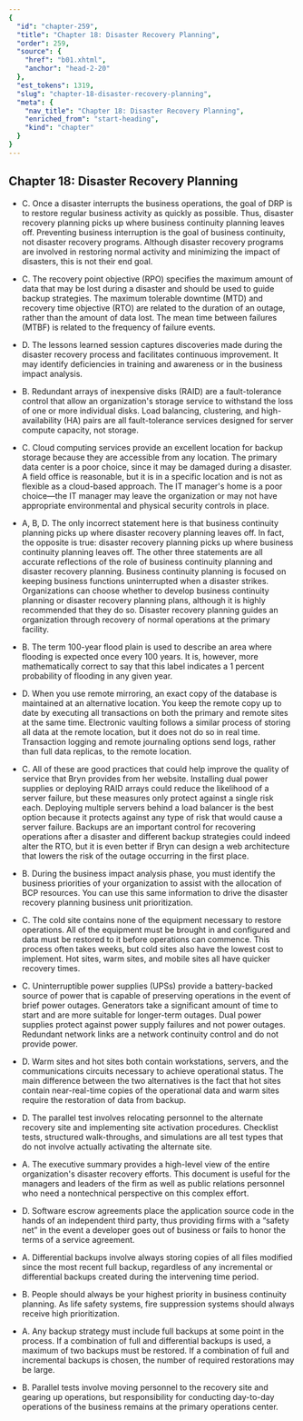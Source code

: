 ```yaml
---
{
  "id": "chapter-259",
  "title": "Chapter 18: Disaster Recovery Planning",
  "order": 259,
  "source": {
    "href": "b01.xhtml",
    "anchor": "head-2-20"
  },
  "est_tokens": 1319,
  "slug": "chapter-18-disaster-recovery-planning",
  "meta": {
    "nav_title": "Chapter 18: Disaster Recovery Planning",
    "enriched_from": "start-heading",
    "kind": "chapter"
  }
}
---
```

## Chapter 18: Disaster Recovery Planning

- C. Once a disaster interrupts the business operations, the goal of DRP is to restore regular business activity as quickly as possible. Thus, disaster recovery planning picks up where business continuity planning leaves off. Preventing business interruption is the goal of business continuity, not disaster recovery programs. Although disaster recovery programs are involved in restoring normal activity and minimizing the impact of disasters, this is not their end goal.

- C. The recovery point objective (RPO) specifies the maximum amount of data that may be lost during a disaster and should be used to guide backup strategies. The maximum tolerable downtime (MTD) and recovery time objective (RTO) are related to the duration of an outage, rather than the amount of data lost. The mean time between failures (MTBF) is related to the frequency of failure events.

- D. The lessons learned session captures discoveries made during the disaster recovery process and facilitates continuous improvement. It may identify deficiencies in training and awareness or in the business impact analysis.

- B. Redundant arrays of inexpensive disks (RAID) are a fault-tolerance control that allow an organization's storage service to withstand the loss of one or more individual disks. Load balancing, clustering, and high-availability (HA) pairs are all fault-tolerance services designed for server compute capacity, not storage.

- C. Cloud computing services provide an excellent location for backup storage because they are accessible from any location. The primary data center is a poor choice, since it may be damaged during a disaster. A field office is reasonable, but it is in a specific location and is not as flexible as a cloud-based approach. The IT manager's home is a poor choice—the IT manager may leave the organization or may not have appropriate environmental and physical security controls in place.

- A, B, D. The only incorrect statement here is that business continuity planning picks up where disaster recovery planning leaves off. In fact, the opposite is true: disaster recovery planning picks up where business continuity planning leaves off. The other three statements are all accurate reflections of the role of business continuity planning and disaster recovery planning. Business continuity planning is focused on keeping business functions uninterrupted when a disaster strikes. Organizations can choose whether to develop business continuity planning or disaster recovery planning plans, although it is highly recommended that they do so. Disaster recovery planning guides an organization through recovery of normal operations at the primary facility.

- B. The term 100-year flood plain is used to describe an area where flooding is expected once every 100 years. It is, however, more mathematically correct to say that this label indicates a 1 percent probability of flooding in any given year.

- D. When you use remote mirroring, an exact copy of the database is maintained at an alternative location. You keep the remote copy up to date by executing all transactions on both the primary and remote sites at the same time. Electronic vaulting follows a similar process of storing all data at the remote location, but it does not do so in real time. Transaction logging and remote journaling options send logs, rather than full data replicas, to the remote location.

- C. All of these are good practices that could help improve the quality of service that Bryn provides from her website. Installing dual power supplies or deploying RAID arrays could reduce the likelihood of a server failure, but these measures only protect against a single risk each. Deploying multiple servers behind a load balancer is the best option because it protects against any type of risk that would cause a server failure. Backups are an important control for recovering operations after a disaster and different backup strategies could indeed alter the RTO, but it is even better if Bryn can design a web architecture that lowers the risk of the outage occurring in the first place.

- B. During the business impact analysis phase, you must identify the business priorities of your organization to assist with the allocation of BCP resources. You can use this same information to drive the disaster recovery planning business unit prioritization.

- C. The cold site contains none of the equipment necessary to restore operations. All of the equipment must be brought in and configured and data must be restored to it before operations can commence. This process often takes weeks, but cold sites also have the lowest cost to implement. Hot sites, warm sites, and mobile sites all have quicker recovery times.

- C. Uninterruptible power supplies (UPSs) provide a battery-backed source of power that is capable of preserving operations in the event of brief power outages. Generators take a significant amount of time to start and are more suitable for longer-term outages. Dual power supplies protect against power supply failures and not power outages. Redundant network links are a network continuity control and do not provide power.

- D. Warm sites and hot sites both contain workstations, servers, and the communications circuits necessary to achieve operational status. The main difference between the two alternatives is the fact that hot sites contain near-real-time copies of the operational data and warm sites require the restoration of data from backup.

- D. The parallel test involves relocating personnel to the alternate recovery site and implementing site activation procedures. Checklist tests, structured walk-throughs, and simulations are all test types that do not involve actually activating the alternate site.

- A. The executive summary provides a high-level view of the entire organization's disaster recovery efforts. This document is useful for the managers and leaders of the firm as well as public relations personnel who need a nontechnical perspective on this complex effort.

- D. Software escrow agreements place the application source code in the hands of an independent third party, thus providing firms with a “safety net” in the event a developer goes out of business or fails to honor the terms of a service agreement.

- A. Differential backups involve always storing copies of all files modified since the most recent full backup, regardless of any incremental or differential backups created during the intervening time period.

- B. People should always be your highest priority in business continuity planning. As life safety systems, fire suppression systems should always receive high prioritization.

- A. Any backup strategy must include full backups at some point in the process. If a combination of full and differential backups is used, a maximum of two backups must be restored. If a combination of full and incremental backups is chosen, the number of required restorations may be large.

- B. Parallel tests involve moving personnel to the recovery site and gearing up operations, but responsibility for conducting day-to-day operations of the business remains at the primary operations center.
